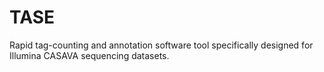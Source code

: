 # TASE

Rapid tag-counting and annotation software tool specifically designed for Illumina CASAVA sequencing datasets.
